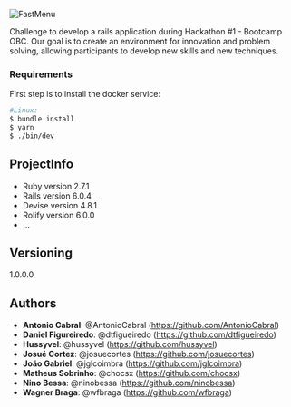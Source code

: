 ![FastMenu](https://i.ibb.co/GshX5M4/fastmenu.png)

Challenge to develop a rails application during Hackathon #1 - Bootcamp OBC. Our goal is to create an environment for innovation and problem solving, allowing participants to develop new skills and new techniques.

### Requirements

First step is to install the docker service:

```bash
#Linux:
$ bundle install 
$ yarn 
$ ./bin/dev

```

## ProjectInfo

* Ruby version 2.7.1
* Rails version 6.0.4
* Devise version 4.8.1
* Rolify version 6.0.0
* ...

## Versioning

1.0.0.0

## Authors

* **Antonio Cabral**:  @AntonioCabral (https://github.com/AntonioCabral)
* **Daniel Figureiredo**:  @dtfigueiredo (https://github.com/dtfigueiredo)
* **Hussyvel**:  @hussyvel (https://github.com/hussyvel)
* **Josué Cortez**:  @josuecortes (https://github.com/josuecortes)
* **João Gabriel**:  @jglcoimbra (https://github.com/jglcoimbra)
* **Matheus Sobrinho**:  @chocsx (https://github.com/chocsx)
* **Nino Bessa**:  @ninobessa (https://github.com/ninobessa)
* **Wagner Braga**:  @wfbraga (https://github.com/wfbraga)

